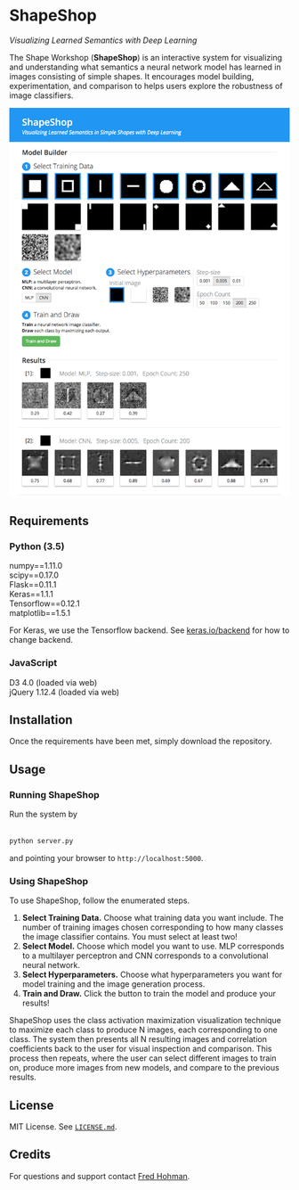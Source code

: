 # ShapeShop
*Visualizing Learned Semantics with Deep Learning*

The Shape Workshop (**ShapeShop**) is an interactive system for visualizing and understanding what semantics a neural network model has learned in images consisting of simple shapes. It encourages model building, experimentation, and comparison to helps users explore the robustness of image classifiers. 

![UI](images/ui.png)

## Requirements 

### Python (3.5)

numpy==1.11.0  
scipy==0.17.0  
Flask==0.11.1  
Keras==1.1.1  
Tensorflow==0.12.1  
matplotlib==1.5.1  

For Keras, we use the Tensorflow backend. See [keras.io/backend](https://keras.io/backend/) for how to change backend.

### JavaScript
D3 4.0 (loaded via web)  
jQuery 1.12.4 (loaded via web)

## Installation 

Once the requirements have been met, simply download the repository. 

## Usage

### Running ShapeShop

Run the system by 
```bash

python server.py
```
and pointing your browser to `http://localhost:5000`.

### Using ShapeShop

To use ShapeShop, follow the enumerated steps. 

1. **Select Training Data.** Choose what training data you want include. The number of training images chosen corresponding to how many classes the image classifier contains. You must select at least two!
2. **Select Model.** Choose which model you want to use. MLP corresponds to a multilayer perceptron and CNN corresponds to a convolutional neural network.
3. **Select Hyperparameters.** Choose what hyperparameters you want for model training and the image generation process.
4. **Train and Draw.** Click the button to train the model and produce your results!

ShapeShop uses the class activation maximization visualization technique to maximize each class to produce N images, each corresponding to one class. The system then presents all N resulting images and correlation coefficients back to the user for visual inspection and comparison. This process then repeats, where the user can select different images to train on, produce more images from new models, and compare to the previous results.

## License

MIT License. See [`LICENSE.md`](LICENSE.md).

## Credits 

For questions and support contact [Fred Hohman](http://www.fredhohman.com).

